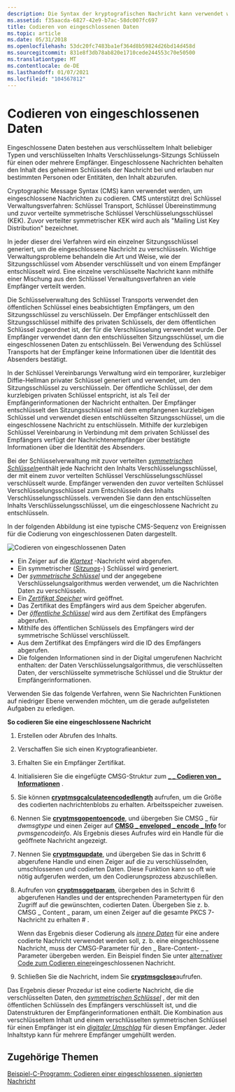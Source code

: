 ```yaml
---
description: Die Syntax der kryptografischen Nachricht kann verwendet werden, um eingeschlossene Nachrichten zu codieren.
ms.assetid: f35aacda-6827-42e9-b7ac-58dc007fc697
title: Codieren von eingeschlossenen Daten
ms.topic: article
ms.date: 05/31/2018
ms.openlocfilehash: 53dc20fc7483ba1ef364d8b59824d26bd14d458d
ms.sourcegitcommit: 831e8f3db78ab820e1710cede244553c70e50500
ms.translationtype: MT
ms.contentlocale: de-DE
ms.lasthandoff: 01/07/2021
ms.locfileid: "104567812"
---
```

# <a name="encoding-enveloped-data"></a>Codieren von eingeschlossenen Daten

Eingeschlossene Daten bestehen aus verschlüsseltem Inhalt beliebiger Typen und verschlüsselten Inhalts Verschlüsselungs-Sitzungs Schlüsseln für einen oder mehrere Empfänger. Eingeschlossene Nachrichten behalten den Inhalt des geheimen Schlüssels der Nachricht bei und erlauben nur bestimmten Personen oder Entitäten, den Inhalt abzurufen.

Cryptographic Message Syntax (CMS) kann verwendet werden, um eingeschlossene Nachrichten zu codieren. CMS unterstützt drei Schlüssel Verwaltungsverfahren: Schlüssel Transport, Schlüssel Übereinstimmung und zuvor verteilte symmetrische Schlüssel Verschlüsselungsschlüssel (KEK). Zuvor verteilter symmetrischer KEK wird auch als "Mailing List Key Distribution" bezeichnet.

In jeder dieser drei Verfahren wird ein einzelner Sitzungsschlüssel generiert, um die eingeschlossene Nachricht zu verschlüsseln. Wichtige Verwaltungsprobleme behandeln die Art und Weise, wie der Sitzungsschlüssel vom Absender verschlüsselt und von einem Empfänger entschlüsselt wird. Eine einzelne verschlüsselte Nachricht kann mithilfe einer Mischung aus den Schlüssel Verwaltungsverfahren an viele Empfänger verteilt werden.

Die Schlüsselverwaltung des Schlüssel Transports verwendet den öffentlichen Schlüssel eines beabsichtigten Empfängers, um den Sitzungsschlüssel zu verschlüsseln. Der Empfänger entschlüsselt den Sitzungsschlüssel mithilfe des privaten Schlüssels, der dem öffentlichen Schlüssel zugeordnet ist, der für die Verschlüsselung verwendet wurde. Der Empfänger verwendet dann den entschlüsselten Sitzungsschlüssel, um die eingeschlossenen Daten zu entschlüsseln. Bei Verwendung des Schlüssel Transports hat der Empfänger keine Informationen über die Identität des Absenders bestätigt.

In der Schlüssel Vereinbarungs Verwaltung wird ein temporärer, kurzlebiger Diffie-Hellman privater Schlüssel generiert und verwendet, um den Sitzungsschlüssel zu verschlüsseln. Der öffentliche Schlüssel, der dem kurzlebigen privaten Schlüssel entspricht, ist als Teil der Empfängerinformationen der Nachricht enthalten. Der Empfänger entschlüsselt den Sitzungsschlüssel mit dem empfangenen kurzlebigen Schlüssel und verwendet diesen entschlüsselten Sitzungsschlüssel, um die eingeschlossene Nachricht zu entschlüsseln. Mithilfe der kurzlebigen Schlüssel Vereinbarung in Verbindung mit dem privaten Schlüssel des Empfängers verfügt der Nachrichtenempfänger über bestätigte Informationen über die Identität des Absenders.

Bei der Schlüsselverwaltung mit zuvor verteilten [*symmetrischen Schlüsseln*](../secgloss/s-gly.md)enthält jede Nachricht den Inhalts Verschlüsselungsschlüssel, der mit einem zuvor verteilten Schlüssel Verschlüsselungsschlüssel verschlüsselt wurde. Empfänger verwenden den zuvor verteilten Schlüssel Verschlüsselungsschlüssel zum Entschlüsseln des Inhalts Verschlüsselungsschlüssels. verwenden Sie dann den entschlüsselten Inhalts Verschlüsselungsschlüssel, um die eingeschlossene Nachricht zu entschlüsseln.

In der folgenden Abbildung ist eine typische CMS-Sequenz von Ereignissen für die Codierung von eingeschlossenen Daten dargestellt.

![Codieren von eingeschlossenen Daten](images/envelmsg.png)

-   Ein Zeiger auf die [*Klartext*](../secgloss/p-gly.md) -Nachricht wird abgerufen.
-   Ein symmetrischer ([*Sitzungs*](../secgloss/s-gly.md)-) Schlüssel wird generiert.
-   Der [*symmetrische Schlüssel*](../secgloss/s-gly.md) und der angegebene Verschlüsselungsalgorithmus werden verwendet, um die Nachrichten Daten zu verschlüsseln.
-   Ein [*Zertifikat Speicher*](../secgloss/c-gly.md) wird geöffnet.
-   Das Zertifikat des Empfängers wird aus dem Speicher abgerufen.
-   Der [*öffentliche Schlüssel*](../secgloss/p-gly.md) wird aus dem Zertifikat des Empfängers abgerufen.
-   Mithilfe des öffentlichen Schlüssels des Empfängers wird der symmetrische Schlüssel verschlüsselt.
-   Aus dem Zertifikat des Empfängers wird die ID des Empfängers abgerufen.
-   Die folgenden Informationen sind in der Digital umgerufenen Nachricht enthalten: der Daten Verschlüsselungsalgorithmus, die verschlüsselten Daten, der verschlüsselte symmetrische Schlüssel und die Struktur der Empfängerinformationen.

Verwenden Sie das folgende Verfahren, wenn Sie Nachrichten Funktionen auf niedriger Ebene verwenden möchten, um die gerade aufgelisteten Aufgaben zu erledigen.

**So codieren Sie eine eingeschlossene Nachricht**

1.  Erstellen oder Abrufen des Inhalts.
2.  Verschaffen Sie sich einen Kryptografieanbieter.
3.  Erhalten Sie ein Empfänger Zertifikat.
4.  Initialisieren Sie die eingefügte CMSG-Struktur zum [**\_ \_ Codieren von \_ Informationen**](/windows/desktop/api/Wincrypt/ns-wincrypt-cmsg_enveloped_encode_info) .
5.  Sie können [**cryptmsgcalculateencodedlength**](/windows/desktop/api/Wincrypt/nf-wincrypt-cryptmsgcalculateencodedlength) aufrufen, um die Größe des codierten nachrichtenblobs zu erhalten. Arbeitsspeicher zuweisen.
6.  Nennen Sie [**cryptmsgopentoencode**](/windows/desktop/api/Wincrypt/nf-wincrypt-cryptmsgopentoencode), und übergeben Sie CMSG \_ für *dwmsgtype* und einen Zeiger auf [**CMSG \_ enveloped \_ encode \_ Info**](/windows/desktop/api/Wincrypt/ns-wincrypt-cmsg_enveloped_encode_info) for *pvmsgencodeinfo*. Als Ergebnis dieses Aufrufes wird ein Handle für die geöffnete Nachricht angezeigt.
7.  Nennen Sie [**cryptmsgupdate**](/windows/desktop/api/Wincrypt/nf-wincrypt-cryptmsgupdate), und übergeben Sie das in Schritt 6 abgerufene Handle und einen Zeiger auf die zu verschlüsselnden, umschlossenen und codierten Daten. Diese Funktion kann so oft wie nötig aufgerufen werden, um den Codierungsprozess abzuschließen.
8.  Aufrufen von [**cryptmsggetparam**](/windows/desktop/api/Wincrypt/nf-wincrypt-cryptmsggetparam), übergeben des in Schritt 6 abgerufenen Handles und der entsprechenden Parametertypen für den Zugriff auf die gewünschten, codierten Daten. Übergeben Sie z. b. CMSG \_ Content \_ param, um einen Zeiger auf die gesamte PKCS 7-Nachricht zu erhalten \# .

    Wenn das Ergebnis dieser Codierung als [*innere Daten*](../secgloss/i-gly.md) für eine andere codierte Nachricht verwendet werden soll, z. b. eine eingeschlossene Nachricht, muss der CMSG-Parameter für den \_ Bare-Content- \_ \_ Parameter übergeben werden. Ein Beispiel finden Sie unter [alternativer Code zum Codieren einer](alternate-code-for-encoding-an-enveloped-message.md)eingeschlossenen Nachricht.

9.  Schließen Sie die Nachricht, indem Sie [**cryptmsgclose**](/windows/desktop/api/Wincrypt/nf-wincrypt-cryptmsgclose)aufrufen.

Das Ergebnis dieser Prozedur ist eine codierte Nachricht, die die verschlüsselten Daten, den [*symmetrischen Schlüssel*](../secgloss/s-gly.md) , der mit den öffentlichen Schlüsseln des Empfängers verschlüsselt ist, und die Datenstrukturen der Empfängerinformationen enthält. Die Kombination aus verschlüsseltem Inhalt und einem verschlüsselten symmetrischen Schlüssel für einen Empfänger ist ein [*digitaler Umschlag*](../secgloss/d-gly.md) für diesen Empfänger. Jeder Inhaltstyp kann für mehrere Empfänger umgehüllt werden.

## <a name="related-topics"></a>Zugehörige Themen

<dl> <dt>

[Beispiel-C-Programm: Codieren einer eingeschlossenen, signierten Nachricht](example-c-program-encoding-an-enveloped-signed-message.md)
</dt> </dl>

 

 
